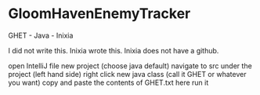 # GloomHavenEnemyTracker
GHET - Java - Inixia


I did not write this. Inixia wrote this. Inixia does not have a github. 

open IntelliJ
file new project (choose java default)
navigate to src under the project (left hand side)
right click new java class (call it GHET or whatever you want)
copy and paste the contents of GHET.txt here
run it
